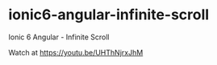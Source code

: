 # ionic6-angular-infinite-scroll
 Ionic 6 Angular - Infinite Scroll
 
 Watch at https://youtu.be/UHThNjrxJhM
